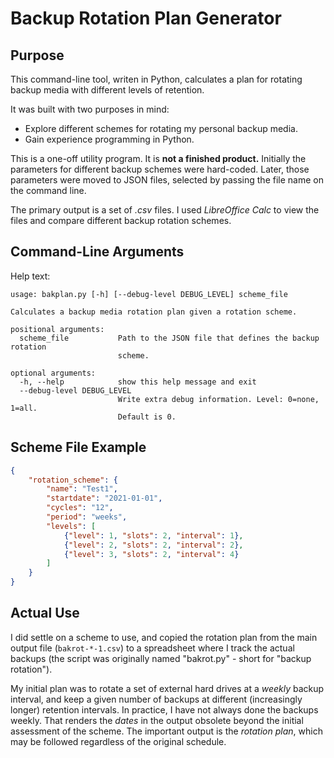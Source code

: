 # Backup Rotation Plan Generator

## Purpose

This command-line tool, writen in Python, calculates a plan for rotating backup media with different levels of retention.

It was built with two purposes in mind:
- Explore different schemes for rotating my personal backup media.
- Gain experience programming in Python.

This is a one-off utility program. It is **not a finished product.** Initially the parameters for different backup schemes were hard-coded. Later, those parameters were moved to JSON files, selected by passing the file name on the command line.

The primary output is a set of *.csv* files. I used *LibreOffice Calc* to view the files and compare different backup rotation schemes.

## Command-Line Arguments

Help text:
```
usage: bakplan.py [-h] [--debug-level DEBUG_LEVEL] scheme_file

Calculates a backup media rotation plan given a rotation scheme.

positional arguments:
  scheme_file           Path to the JSON file that defines the backup rotation
                        scheme.

optional arguments:
  -h, --help            show this help message and exit
  --debug-level DEBUG_LEVEL
                        Write extra debug information. Level: 0=none, 1=all.
                        Default is 0.
```

## Scheme File Example

```json
{
    "rotation_scheme": {
        "name": "Test1",
        "startdate": "2021-01-01",
        "cycles": "12",
        "period": "weeks",
        "levels": [
            {"level": 1, "slots": 2, "interval": 1},
            {"level": 2, "slots": 2, "interval": 2},
            {"level": 3, "slots": 2, "interval": 4}
        ]
    }
}
```

## Actual Use

I did settle on a scheme to use, and copied the rotation plan from the main output file (`bakrot-*-1.csv`) to a spreadsheet where I track the actual backups (the script was originally named "bakrot.py" - short for "backup rotation").

My initial plan was to rotate a set of external hard drives at a *weekly* backup interval, and keep a given number of backups at different (increasingly longer) retention intervals. In practice, I have not always done the backups weekly. That renders the *dates* in the output obsolete beyond the initial assessment of the scheme. The important output is the *rotation plan*, which may be followed regardless of the original schedule.
